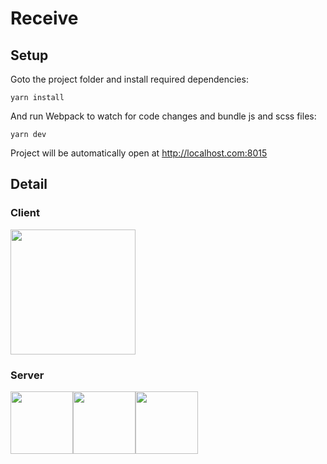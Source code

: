# Receive

## Setup

Goto the project folder and install required dependencies:

```
yarn install
```

And run Webpack to watch for code changes and bundle js and scss files:

```
yarn dev
```

Project will be automatically open at http://localhost.com:8015

<!-- For production build:

```
yarn run build
``` -->

## Detail

### Client
<img src="https://hackernoon.com/hn-images/1*VeM-5lsAtrrJ4jXH96h5kg.png" width="200">


### Server
<img src="https://upload.wikimedia.org/wikipedia/commons/d/d9/Node.js_logo.svg" height="100"><img src="https://media.vlpt.us/images/hanblueblue/post/b18a8bbd-1589-4bef-9c20-d45bcb0bdf75/MongoDB-Logo.wine.png" height="100"><img src="https://media.vlpt.us/images/modolee/post/bfede970-614d-45ca-a9ff-00c9c9821569/MySQL-Logo.wine.png" height="100">
